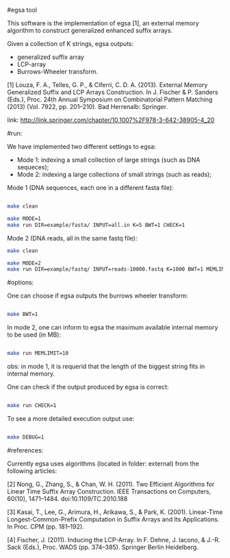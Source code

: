 #egsa tool

This software is the implementation of egsa \[1\], an external memory algorithm to construct generalized enhanced suffix arrays.

Given a collection of K strings, egsa outputs:

* generalized suffix array 
* LCP-array 
* Burrows-Wheeler transform.

\[1\] 
Louza, F. A., Telles, G. P., & Ciferri, C. D. A. (2013). 
External Memory Generalized Suffix and LCP Arrays Construction. 
In J. Fischer & P. Sanders (Eds.), 
Proc. 24th Annual Symposium on Combinatorial Pattern Matching (2013) 
(Vol. 7922, pp. 201–210). Bad Herrenalb: Springer.

link: http://link.springer.com/chapter/10.1007%2F978-3-642-38905-4_20


#run:

We have implemented two different settings to egsa:

* Mode 1: indexing a small collection of large strings (such as DNA sequeces);
* Mode 2: indexing a large collections of small strings (such as reads);




Mode 1 (DNA sequences, each one in a different fasta file):
```sh

make clean

make MODE=1 
make run DIR=example/fasta/ INPUT=all.in K=5 BWT=1 CHECK=1
```

Mode 2 (DNA reads, all in the same fastq file):
```sh
make clean

make MODE=2 
make run DIR=example/fastq/ INPUT=reads-10000.fastq K=1000 BWT=1 MEMLIMIT=10 CHECK=1
```


#options:

One can choose if egsa outputs the burrows wheeler transform:

```sh

make BWT=1

```

In mode 2, one can inform to egsa the maximum available internal memory to be used (in MB):

```sh

make run MEMLIMIT=10

```
obs: in mode 1, it is requerid that the length of the biggest string fits in internal memory.


One can check if the output produced by egsa is correct:

```sh

make run CHECK=1

```

To see a more detailed execution output use:

```sh

make DEBUG=1

```

#references:

Currently egsa uses algorithms (located in folder: external) from the following articles:

\[2\] Nong, G., Zhang, S., & Chan, W. H. (2011). Two Efficient Algorithms for Linear Time Suffix Array Construction. IEEE Transactions on Computers, 60(10), 1471–1484. doi:10.1109/TC.2010.188

\[3\] Kasai, T., Lee, G., Arimura, H., Arikawa, S., & Park, K. (2001). Linear-Time Longest-Common-Prefix Computation in Suffix Arrays and Its Applications. In Proc. CPM (pp. 181–192).

\[4\] Fischer, J. (2011). Inducing the LCP-Array. In F. Dehne, J. Iacono, & J.-R. Sack (Eds.), Proc. WADS (pp. 374–385). Springer Berlin Heidelberg.
